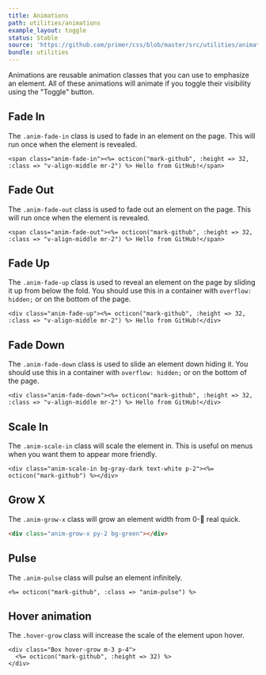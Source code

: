 ```yaml
---
title: Animations
path: utilities/animations
example_layout: toggle
status: Stable
source: 'https://github.com/primer/css/blob/master/src/utilities/animations.scss'
bundle: utilities
---
```


Animations are reusable animation classes that you can use to emphasize an element. All of these animations will animate if you toggle their visibility using the "Toggle" button.

 

## Fade In

The `.anim-fade-in` class is used to fade in an element on the page. This will run once when the element is revealed.

```erb
<span class="anim-fade-in"><%= octicon("mark-github", :height => 32, :class => "v-align-middle mr-2") %> Hello from GitHub!</span>
```

## Fade Out

The `.anim-fade-out` class is used to fade out an element on the page. This will run once when the element is revealed.

```erb
<span class="anim-fade-out"><%= octicon("mark-github", :height => 32, :class => "v-align-middle mr-2") %> Hello from GitHub!</span>
```

## Fade Up

The `.anim-fade-up` class is used to reveal an element on the page by sliding it up from below the fold. You should use this in a container with `overflow: hidden;` or on the bottom of the page.

```erb
<div class="anim-fade-up"><%= octicon("mark-github", :height => 32, :class => "v-align-middle mr-2") %> Hello from GitHub!</div>
```

## Fade Down

The `.anim-fade-down` class is used to slide an element down hiding it. You should use this in a container with `overflow: hidden;` or on the bottom of the page.

```erb
<div class="anim-fade-down"><%= octicon("mark-github", :height => 32, :class => "v-align-middle mr-2") %> Hello from GitHub!</div>
```

## Scale In

The `.anim-scale-in` class will scale the element in. This is useful on menus when you want them to appear more friendly.

```erb
<div class="anim-scale-in bg-gray-dark text-white p-2"><%= octicon("mark-github") %></div>
```

## Grow X

The `.anim-grow-x` class will grow an element width from 0-:100: real quick.

```html live
<div class="anim-grow-x py-2 bg-green"></div>
```

## Pulse

The `.anim-pulse` class will pulse an element infinitely.

```erb
<%= octicon("mark-github", :class => "anim-pulse") %>
```

## Hover animation

The `.hover-grow` class will increase the scale of the element upon hover.

```erb
<div class="Box hover-grow m-3 p-4">
  <%= octicon("mark-github", :height => 32) %>
</div>
```
